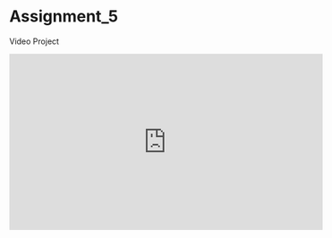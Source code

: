 # Assignment_5
Video Project 
<iframe width="560" height="315" src="https://www.youtube.com/embed/VWattRanHKA" title="YouTube video player" frameborder="0" allow="accelerometer; autoplay; clipboard-write; encrypted-media; gyroscope; picture-in-picture" allowfullscreen></iframe>

